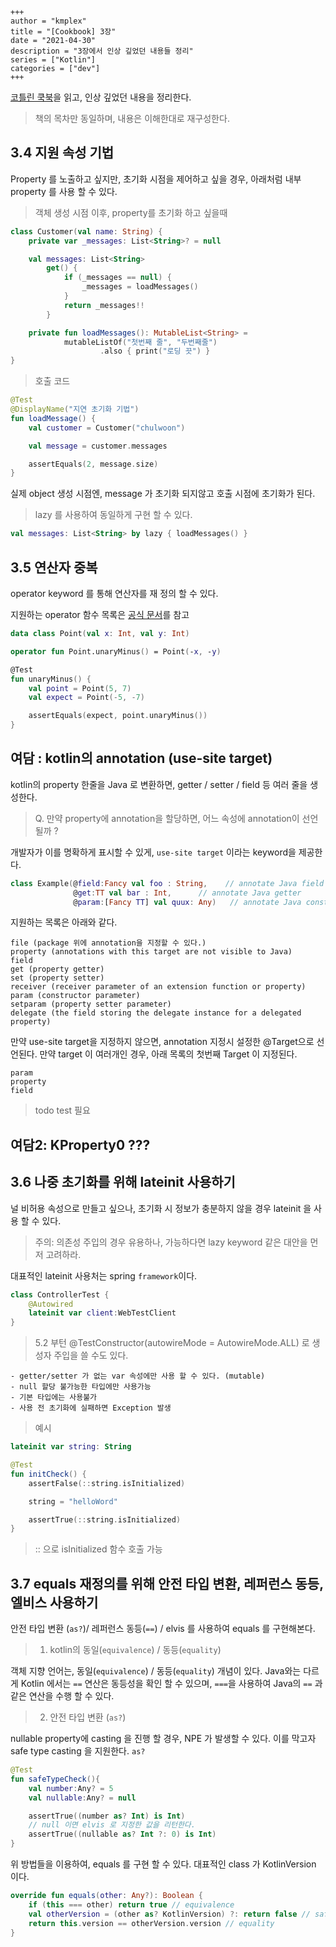 ```
+++ 
author = "kmplex" 
title = "[Cookbook] 3장" 
date = "2021-04-30" 
description = "3장에서 인상 깊었던 내용들 정리"  
series = ["Kotlin"] 
categories = ["dev"] 
+++
```

[코틀린 쿡북](http://www.yes24.com/Product/Goods/90452827)을 읽고, 인상 깊었던 내용을 정리한다.

> 책의 목차만 동일하며, 내용은 이해한대로 재구성한다.

## 3.4 지원 속성 기법

Property 를 노출하고 싶지만, 초기화 시점을 제어하고 싶을 경우, 아래처럼 내부 property 를 사용 할 수 있다.

> 객체 생성 시점 이후, property를 초기화 하고 싶을때

```kotlin
class Customer(val name: String) {
    private var _messages: List<String>? = null

    val messages: List<String>
        get() {
            if (_messages == null) {
                _messages = loadMessages()
            }
            return _messages!!
        }

    private fun loadMessages(): MutableList<String> =
            mutableListOf("첫번째 줄", "두번째줄")
                    .also { print("로딩 끗") }
}
```

> 호출 코드 

```kotlin
@Test
@DisplayName("지연 초기화 기법")
fun loadMessage() {
    val customer = Customer("chulwoon")

    val message = customer.messages

    assertEquals(2, message.size)
}
```

실제 object 생성 시점엔, message 가 초기화 되지않고 호출 시점에 초기화가 된다.

> lazy 를 사용하여 동일하게 구현 할 수 있다.

```kotlin
val messages: List<String> by lazy { loadMessages() }
```

## 3.5 연산자 중복

operator keyword 를 통해 연산자를 재 정의 할 수 있다.

지원하는 operator 함수 목록은 [공식 문서](https://kotlinlang.org/docs/operator-overloading.html#infix-calls-for-named-functions)를 참고


```kotlin
data class Point(val x: Int, val y: Int)

operator fun Point.unaryMinus() = Point(-x, -y)

@Test
fun unaryMinus() {
    val point = Point(5, 7)
    val expect = Point(-5, -7)

    assertEquals(expect, point.unaryMinus())
}
```

## 여담 : kotlin의 annotation (use-site target)

kotlin의 property 한줄을 Java 로 변환하면, getter / setter / field 등 여러 줄을 생성한다.

> Q. 만약 property에 annotation을 할당하면, 어느 속성에 annotation이 선언될까 ? 

개발자가 이를 명확하게 표시할 수 있게, `use-site target` 이라는 keyword을 제공한다.

```kotlin
class Example(@field:Fancy val foo : String,    // annotate Java field
              @get:TT val bar : Int,      // annotate Java getter
              @param:[Fancy TT] val quux: Any)   // annotate Java constructor parameter
```

지원하는 목록은 아래와 같다.
```
file (package 위에 annotation을 지정할 수 있다.)
property (annotations with this target are not visible to Java)
field
get (property getter)
set (property setter)
receiver (receiver parameter of an extension function or property)
param (constructor parameter)
setparam (property setter parameter)
delegate (the field storing the delegate instance for a delegated property)
```

만약 use-site target을 지정하지 않으면, annotation 지정시 설정한 @Target으로 선언된다.
만약 target 이 여러개인 경우, 아래 목록의 첫번째 Target 이 지정된다.

```
param
property
field
```

> todo test 필요 

## 여담2: KProperty0 ???


## 3.6 나중 초기화를 위해 lateinit 사용하기

널 비허용 속성으로 만들고 싶으나, 초기화 시 정보가 충분하지 않을 경우 lateinit 을 사용 할 수 있다.

> 주의: 의존성 주입의 경우 유용하나, 가능하다면 lazy keyword 같은 대안을 먼저 고려하라.

대표적인 lateinit 사용처는 spring `framework`이다.

```kotlin
class ControllerTest {
    @Autowired
    lateinit var client:WebTestClient
}
```

> 5.2 부턴 @TestConstructor(autowireMode = AutowireMode.ALL) 로 생성자 주입을 쓸 수도 있다.

```
- getter/setter 가 없는 var 속성에만 사용 할 수 있다. (mutable)
- null 할당 불가능한 타입에만 사용가능 
- 기본 타입에는 사용불가
- 사용 전 초기화에 실패하면 Exception 발생
```

> 예시

```kotlin
lateinit var string: String

@Test
fun initCheck() {
    assertFalse(::string.isInitialized)

    string = "helloWord"

    assertTrue(::string.isInitialized)
}
```

> :: 으로 isInitialized 함수 호출 가능


## 3.7  equals 재정의를 위해 안전 타입 변환, 레퍼런스 동등, 엘비스 사용하기


안전 타입 변환 (`as?`)/ 레퍼런스 동등(`==`) / elvis 를 사용하여 equals 를 구현해본다.

> 1. kotlin의 동일(`equivalence`) / 동등(`equality`) 

객체 지향 언어는, 동일(`equivalence`) / 동등(`equality`) 개념이 있다.
Java와는 다르게 Kotlin 에서는 `==` 연산은 동등성을 확인 할 수 있으며, `===`을 사용하여 Java의 `==` 과 같은 연산을 수행 할 수 있다.

> 2. 안전 타입 변환 (`as?`)

nullable property에 casting 을 진행 할 경우, NPE 가 발생할 수 있다.
이를 막고자 safe type casting 을 지원한다. `as?` 

```kotlin
@Test
fun safeTypeCheck(){
    val number:Any? = 5
    val nullable:Any? = null

    assertTrue((number as? Int) is Int)
    // null 이면 elvis 로 지정한 값을 리턴한다.
    assertTrue((nullable as? Int ?: 0) is Int)
}
```

위 방법들을 이용하여, equals 를 구현 할 수 있다.
대표적인 class 가 KotlinVersion 이다.

```kotlin
override fun equals(other: Any?): Boolean {
    if (this === other) return true // equivalence 
    val otherVersion = (other as? KotlinVersion) ?: return false // safe type 
    return this.version == otherVersion.version // equality
}
```





